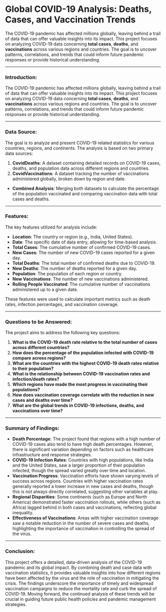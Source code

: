# Global COVID-19 Analysis: Deaths, Cases, and Vaccination Trends

The COVID-19 pandemic has affected millions globally, leaving behind a trail of data that can offer valuable insights into its impact. This project focuses on analyzing COVID-19 data concerning **total cases**, **deaths**, and **vaccinations** across various regions and countries. The goal is to uncover patterns, correlations, and trends that could inform future pandemic responses or provide historical understanding.

---

### **Introduction:**
The COVID-19 pandemic has affected millions globally, leaving behind a trail of data that can offer valuable insights into its impact. This project focuses on analyzing COVID-19 data concerning **total cases**, **deaths**, and **vaccinations** across various regions and countries. The goal is to uncover patterns, correlations, and trends that could inform future pandemic responses or provide historical understanding.

---

### **Data Source:**
The goal is to analyze and present COVID-19 related statistics for various countries, regions, and continents. 
The analysis is based on two primary data sources:
1. **CovidDeaths**: A dataset containing detailed records on COVID-19 cases, deaths, and population data across different regions and countries.
2. **CovidVaccinations**: A dataset tracking the number of vaccinations administered globally, broken down by region and date.
- **Combined Analysis**: Merging both datasets to calculate the percentage of the population vaccinated and comparing vaccination data with total cases and deaths.

---

### **Features:**
The key features utilized for analysis include:
- **Location**: The country or region (e.g., India, United States).
- **Date**: The specific date of data entry, allowing for time-based analysis.
- **Total Cases**: The cumulative number of confirmed COVID-19 cases.
- **New Cases**: The number of new COVID-19 cases reported for a given day.
- **Total Deaths**: The total number of confirmed deaths due to COVID-19.
- **New Deaths**: The number of deaths reported for a given day.
- **Population**: The population of each region or country.
- **New Vaccinations**: The number of new vaccinations administered.
- **Rolling People Vaccinated**: The cumulative number of vaccinations administered up to a given date.

These features were used to calculate important metrics such as death rates, infection percentages, and vaccination coverage.

---

### **Questions to be Answered:**
The project aims to address the following key questions:
1. **What is the COVID-19 death rate relative to the total number of cases across different countries?**
2. **How does the percentage of the population infected with COVID-19 compare across regions?**
3. **What are the countries with the highest COVID-19 death rates relative to their population?**
4. **What is the relationship between COVID-19 vaccination rates and infection/death rates?**
5. **Which regions have made the most progress in vaccinating their populations?**
6. **How does vaccination coverage correlate with the reduction in new cases and deaths over time?**
7. **What are the global trends in COVID-19 infections, deaths, and vaccinations over time?**

---

### **Summary of Findings:**
- **Death Percentage**: The project found that regions with a high number of COVID-19 cases also tend to have high death percentages. However, there is significant variation depending on factors such as healthcare infrastructure and response strategies.
- **COVID-19 Infection Rates**: Countries with high populations, like India and the United States, saw a larger proportion of their population infected, though the spread varied greatly over time and location.
- **Vaccination Progress**: Vaccination efforts have shown varying levels of success across regions. Countries with higher vaccination rates generally reported a lower increase in new cases and deaths, though this is not always directly correlated, suggesting other variables at play.
- **Regional Disparities**: Some continents (such as Europe and North America) demonstrated faster vaccination rollouts, while others (such as Africa) lagged behind in both cases and vaccinations, reflecting global inequality.
- **Effectiveness of Vaccinations**: Areas with higher vaccination coverage saw a notable reduction in the number of severe cases and deaths, highlighting the importance of vaccination in controlling the spread of the virus.

---

### **Conclusion:**
This project offers a detailed, data-driven analysis of the COVID-19 pandemic and its global impact. By combining death and case data with vaccination statistics, it provides valuable insights into how different regions have been affected by the virus and the role of vaccination in mitigating the crisis. The findings underscore the importance of timely and widespread vaccination campaigns to reduce the mortality rate and curb the spread of COVID-19. Moving forward, the continued analysis of these trends will be crucial in guiding future public health policies and pandemic management strategies.

